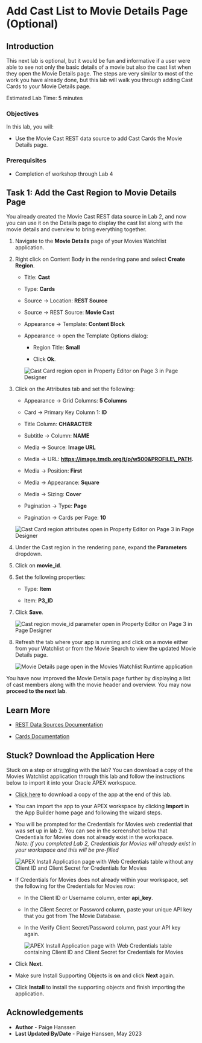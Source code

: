 # Add Cast List to Movie Details Page (Optional)

## Introduction
This next lab is optional, but it would be fun and informative if a user were able to see not only the basic details of a movie but also the cast list when they open the Movie Details page. The steps are very similar to most of the work you have already done, but this lab will walk you through adding Cast Cards to your Movie Details page.

Estimated Lab Time: 5 minutes

### Objectives
In this lab, you will:  
- Use the Movie Cast REST data source to add Cast Cards the Movie Details page.

### Prerequisites
- Completion of workshop through Lab 4

## Task 1: Add the Cast Region to Movie Details Page
You already created the Movie Cast REST data source in Lab 2, and now you can use it on the Details page to display the cast list along with the movie details and overview to bring everything together.

1. Navigate to the **Movie Details** page of your Movies Watchlist application.

2. Right click on Content Body in the rendering pane and select **Create Region**.

    * Title: **Cast**

    * Type: **Cards**

    * Source → Location: **REST Source**

    * Source → REST Source: **Movie Cast**

    * Appearance → Template: **Content Block**

    * Appearance → open the Template Options dialog:

        - Region Title: **Small**

        - Click **Ok**.

        ![Cast Card region open in Property Editor on Page 3 in Page Designer](images/cast.png " ")

3. Click on the Attributes tab and set the following:

    * Appearance → Grid Columns: **5 Columns**

    * Card → Primary Key Column 1: **ID**

    * Title Column: **CHARACTER**

    * Subtitle → Column: **NAME**

    * Media → Source: **Image URL**

    * Media → URL: **https://image.tmdb.org/t/p/w500&PROFILE\_PATH.**

    * Media → Position: **First**

    * Media → Appearance: **Square**

    * Media → Sizing: **Cover**

    * Pagination → Type: **Page**

    * Pagination → Cards per Page: **10**

    ![Cast Card region attributes open in Property Editor on Page 3 in Page Designer](images/cast-attributes.png " ")

4. Under the Cast region in the rendering pane, expand the **Parameters** dropdown.

5. Click on **movie\_id**.

6. Set the following properties:

    * Type: **Item**

    * Item: **P3\_ID**

7. Click **Save**.

    ![Cast region movie_id parameter open in Property Editor on Page 3 in Page Designer](images/cast-parameter.png " ")

8. Refresh the tab where your app is running and click on a movie either from your Watchlist or from the Movie Search to view the updated Movie Details page.

    ![Movie Details page open in the Movies Watchlist Runtime application](images/cast-runtime.png " ")

You have now improved the Movie Details page further by displaying a list of cast members along with the movie header and overview. You may now **proceed to the next lab**.

## Learn More

- [REST Data Sources Documentation](https://docs.oracle.com/en/database/oracle/apex/22.2/htmdb/managing-REST-data-sources.html)  

- [Cards Documentation](https://docs.oracle.com/en/database/oracle/apex/22.2/htmdb/managing-cards.html)  

## Stuck? Download the Application Here
Stuck on a step or struggling with the lab? You can download a copy of the Movies Watchlist application through this lab and follow the instructions below to import it into your Oracle APEX workspace.

- [Click here](https://objectstorage.us-ashburn-1.oraclecloud.com/p/Ei1_2QRw4M8tQpk59Qhao2JCvEivSAX8MGB9R6PfHZlqNkpkAcnVg4V3-GyTs1_t/n/c4u04/b/livelabsfiles/o/oci-library/build-movies-watchlist-app-using-apex/lab-8-231.sql) to download a copy of the app at the end of this lab.

- You can import the app to your APEX workspace by clicking **Import** in the App Builder home page and following the wizard steps.

- You will be prompted for the Credentials for Movies web credential that was set up in lab 2. You can see in the screenshot below that Credentials for Movies does not already exist in the workspace.  
*Note: If you completed Lab 2, Credentials for Movies will already exist in your workspace and this will be pre-filled*

    ![APEX Install Application page with Web Credentials table without any Client ID and Client Secret for Credentials for Movies](images/blank-credentials.png " ")  

- If Credentials for Movies does not already within your workspace, set the following for the Credentials for Movies row:

    - In the Client ID or Username column, enter **api\_key**.

    - In the Client Secret or Password column, paste your unique API key that you got from The Movie Database.

    - In the Verify Client Secret/Password column, past your API key again.

        ![APEX Install Application page with Web Credentials table containing Client ID and Client Secret for Credentials for Movies](images/complete-credentials.png " ")

- Click **Next**.

- Make sure Install Supporting Objects is **on** and click **Next** again.

- Click **Install** to install the supporting objects and finish importing the application.

## Acknowledgements

- **Author** - Paige Hanssen
- **Last Updated By/Date** - Paige Hanssen, May 2023